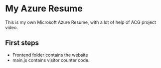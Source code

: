 # My Azure Resume
This is my own Microsoft Azure Resume, with a lot of help of ACG project video.

## First steps

- Frontend folder contains the website
- main.js contains visitor counter code.

